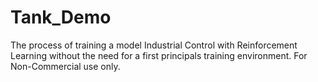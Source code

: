 # Tank_Demo

The process of training a model Industrial Control with Reinforcement Learning without the need for a first principals training environment.  For Non-Commercial use only.